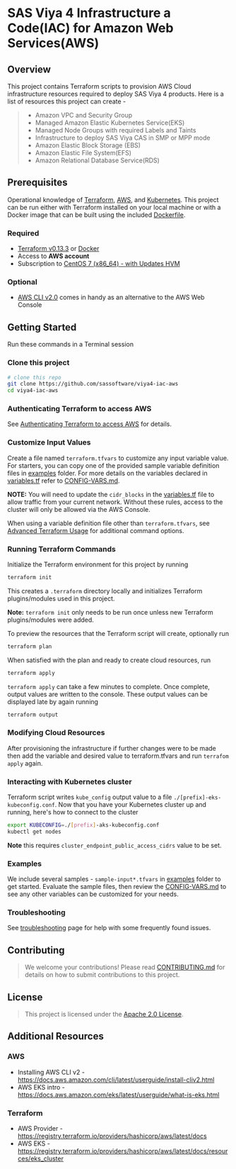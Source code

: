 # SAS Viya 4 Infrastructure a Code(IAC) for Amazon Web Services(AWS)

## Overview

This project contains Terraform scripts to provision AWS Cloud infrastructure resources required to deploy SAS Viya 4 products. Here is a list of resources this project can create -

  >- Amazon VPC and Security Group
  >- Managed Amazon Elastic Kubernetes Service(EKS)
  >- Managed Node Groups with required Labels and Taints
  >- Infrastructure to deploy SAS Viya CAS in SMP or MPP mode
  >- Amazon Elastic Block Storage (EBS)
  >- Amazon Elastic File System(EFS)
  >- Amazon Relational Database Service(RDS)

## Prerequisites

Operational knowledge of [Terraform](https://www.terraform.io/intro/index.html), [AWS](https://aws.amazon.com), and [Kubernetes](https://kubernetes.io/docs/concepts/).
This project can be run either with Terraform installed on your local machine or with a Docker image that can be built using the included [Dockerfile](Dockerfile).

### Required

- [Terraform v0.13.3](https://www.terraform.io/downloads.html) or [Docker](https://docs.docker.com/get-docker/)
- Access to **AWS account**
- Subscription to [CentOS 7 (x86_64) - with Updates HVM](https://aws.amazon.com/marketplace/pp/B00O7WM7QW/)

### Optional

- [AWS CLI v2.0](https://aws.amazon.com/cli) comes in handy as an alternative to the AWS Web Console

## Getting Started

Run these commands in a Terminal session

### Clone this project

```bash
# clone this repo
git clone https://github.com/sassoftware/viya4-iac-aws
cd viya4-iac-aws
```

### Authenticating Terraform to access AWS

See  [Authenticating Terraform to access AWS](./docs/user/TerraformAWSAuthentication.md) for details.

### Customize Input Values

Create a file named `terraform.tfvars` to customize any input variable value. For starters, you can copy one of the provided sample variable definition files in [examples](./examples) folder. For more details on the variables declared in [variables.tf](variables.tf) refer to [CONFIG-VARS.md](docs/CONFIG-VARS.md).

**NOTE:** You will need to update the `cidr_blocks` in the [variables.tf](variables.tf) file to allow traffic from your current network. Without these rules, access to the cluster will only be allowed via the AWS Console.

When using a variable definition file other than `terraform.tfvars`, see [Advanced Terraform Usage](docs/user/AdvancedTerraformUsage.md) for additional command options.

### Running Terraform Commands

Initialize the Terraform environment for this project by running 

```bash
terraform init
```

This creates a `.terraform` directory locally and initializes Terraform plugins/modules used in this project.

**Note:** `terraform init` only needs to be run once unless new Terraform plugins/modules were added.

To preview the resources that the Terraform script will create, optionally run

```bash
terraform plan
```

When satisfied with the plan and ready to create cloud resources, run

```bash
terraform apply
```

`terraform apply` can take a few minutes to complete. Once complete, output values are written to the console. These output values can be displayed late by again running

```bash
terraform output
```

### Modifying Cloud Resources

After provisioning the infrastructure if further changes were to be made then add the variable and desired value to terraform.tfvars and run `terrafom apply` again.

### Interacting with Kubernetes cluster

Terraform script writes `kube_config` output value to a file `./[prefix]-eks-kubeconfig.conf`. Now that you have your Kubernetes cluster up and running, here's how to connect to the cluster

```bash
export KUBECONFIG=./[prefix]-aks-kubeconfig.conf
kubectl get nodes
```

**Note** this requires `cluster_endpoint_public_access_cidrs` value to be set.

### Examples

We include several samples - `sample-input*.tfvars` in [examples](./examples) folder to get started. Evaluate the sample files, then review the [CONFIG-VARS.md](docs/CONFIG-VARS.md) to see any other variables can be customized for your needs.

### Troubleshooting

See [troubleshooting](./docs/Troubleshooting.md) page for help with some frequently found issues.

## Contributing

> We welcome your contributions! Please read [CONTRIBUTING.md](CONTRIBUTING.md) for details on how to submit contributions to this project. 

## License

> This project is licensed under the [Apache 2.0 License](LICENSE).

## Additional Resources

### AWS

- Installing AWS CLI v2 - https://docs.aws.amazon.com/cli/latest/userguide/install-cliv2.html
- AWS EKS intro - https://docs.aws.amazon.com/eks/latest/userguide/what-is-eks.html


### Terraform 

- AWS Provider - https://registry.terraform.io/providers/hashicorp/aws/latest/docs
- AWS EKS - https://registry.terraform.io/providers/hashicorp/aws/latest/docs/resources/eks_cluster
